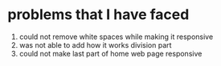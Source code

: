 # problems that I have faced

1. could not remove white spaces while making it responsive
2. was not able to add how it works division part
3. could not make last part of home web page responsive
